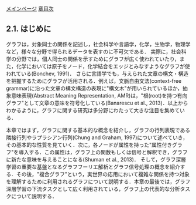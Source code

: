 [メインページ](../../index.markdown)
[章目次](./chap2.md)
## 2.1. はじめに

グラフは，対象同士の関係を記述し，社会科学や言語学，化学，生物学，物理学など，様々な分野で得られるデータを表すのに不可欠である．
実際に，社会科学の分野では，個人同士の関係を示すためにグラフが広く使われていたり，また，化学においては原子をノード，化学結合をエッジとみなすようなグラフが使われている(Bonchev,
1991)．
さらに言語学でも，与えられた文章の構文・構造を把握するためにグラフが活用される．例えば，文脈自由文法(context-free
grammar)に沿った文章の構文構造の表現に"構文木"が用いられているほか，抽象意味表現(Abstract
Meaning Representation,
AMR)は，"根(root)を持つ有向グラフ"として文章の意味を符号化している(Banarescu
et al.,
2013)．以上からわかるように，グラフに関する研究は多分野にわたって大きな注目を集めている．

本章ではまず，グラフに関する基本的な概念を紹介し，グラフの行列表現である隣接行列やラプラシアン行列(Chung
and Graham,
1997)について述べていき，その基本的な性質を見ていく．次に，各ノードが属性を持った"属性付きグラフ"を導入する．この属性は，グラフ上の関数もしくは信号と解釈でき，グラフに新たな意味を与えることになる(Shuman
et al., 2013)．
そして，グラフ深層学習の重要な基盤となるグラフフーリエ解析とグラフ信号処理の概念を紹介する．その後，"複合グラフ"という，実世界の応用において複雑な関係を持つ対象を理解するために利用されるグラフについて説明する．本章の最後では，グラフ深層学習の下流タスクとして広く利用されている，グラフ上の代表的な分析タスクについて説明する．

